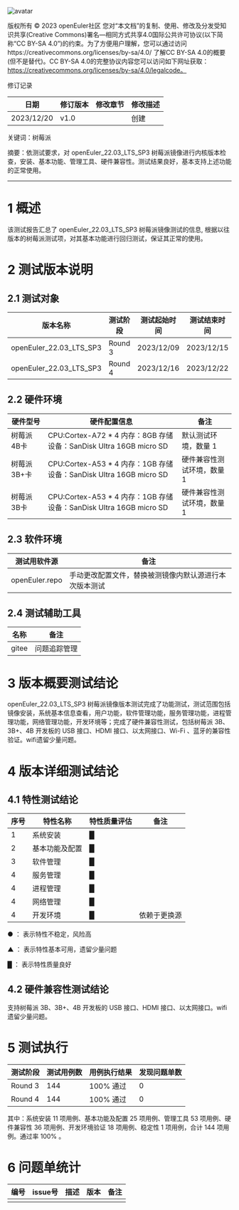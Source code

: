 ![avatar](../../images/openEuler.png)

版权所有 © 2023  openEuler社区
 您对“本文档”的复制、使用、修改及分发受知识共享(Creative Commons)署名—相同方式共享4.0国际公共许可协议(以下简称“CC BY-SA 4.0”)的约束。为了方便用户理解，您可以通过访问https://creativecommons.org/licenses/by-sa/4.0/ 了解CC BY-SA 4.0的概要 (但不是替代)。CC BY-SA 4.0的完整协议内容您可以访问如下网址获取：https://creativecommons.org/licenses/by-sa/4.0/legalcode。

修订记录

| 日期 | 修订版本 | 修改章节 | 修改描述 |
| ---- | -------- | -------- | -------- |
| 2023/12/20 | v1.0 |   | 创建      |

关键词：树莓派

摘要：依测试要求，对 openEuler_22.03_LTS_SP3 树莓派镜像进行内核版本检查，安装、基本功能、管理工具、硬件兼容性。测试结果良好，基本支持上述功能的正常使用。

***

# 1   概述

该测试报告汇总了 openEuler_22.03_LTS_SP3 树莓派镜像测试的信息, 根据以往版本的树莓派测试项，对其基本功能进行回归测试，保证其正常的使用。

# 2   测试版本说明

## 2.1  测试对象

| 版本名称 | 测试阶段 | 测试起始时间 | 测试结束时间 |
| -------- | ------------ | ------------ | -------- |
| openEuler_22.03_LTS_SP3 | Round 3 | 2023/12/09 | 2023/12/15 |
| openEuler_22.03_LTS_SP3 | Round 4 | 2023/12/16 | 2023/12/22 |

## 2.2  硬件环境

| 硬件型号 | 硬件配置信息 | 备注 |
| -------- | ------------ | ---- |
| 树莓派4B卡 | CPU:Cortex-A72 * 4 内存：8GB 存储设备：SanDisk Ultra 16GB micro SD | 默认测试环境，数量 1 |
| 树莓派3B+卡 | CPU:Cortex-A53 * 4 内存：1GB 存储设备：SanDisk Ultra 16GB micro SD | 硬件兼容性测试环境，数量 1 |
| 树莓派3B卡 | CPU:Cortex-A53 * 4 内存：1GB 存储设备：SanDisk Ultra 16GB micro SD | 硬件兼容性测试环境，数量 1 |

## 2.3  软件环境

| 测试用软件源 | 备注 |
| ----------- | ---- |
| openEuler.repo | 手动更改配置文件，替换被测镜像内默认源进行本次版本测试 |

## 2.4  测试辅助工具

| 名称 | 备注 |
| --- | ---- |
| gitee | 问题追踪管理 |

# 3   版本概要测试结论

openEuler_22.03_LTS_SP3 树莓派镜像版本测试完成了功能测试，测试范围包括镜像安装，系统基本信息查看，用户功能，软件管理功能，服务管理功能，进程管理功能，网络管理功能，开发环境等；完成了硬件兼容性测试，包括树莓派 3B、3B+、4B 开发板的 USB 接口、HDMI 接口、以太网接口、Wi-Fi 、蓝牙的兼容性验证。wifi遗留少量问题。

# 4   版本详细测试结论

## 4.1   特性测试结论

| 序号 | 特性名称 | 特性质量评估               | 备注     |
| ---- | -------- | -------------------------- | -------- |
| 1    | 系统安装 | █ |  |
| 2    | 基本功能及配置 | █ |  |
| 3    | 软件管理 | █ |  |
| 4    | 服务管理 | █ |  |
| 4    | 进程管理 | █ |  |
| 4    | 网络管理 | █ |  |
| 4    | 开发环境 | █ | 依赖于更换源 |

● ： 表示特性不稳定，风险高

▲ ： 表示特性基本可用，遗留少量问题

█ ： 表示特性质量良好

## 4.2   硬件兼容性测试结论

支持树莓派 3B、3B+、4B 开发板的 USB 接口、HDMI 接口、以太网接口。wifi 遗留少量问题。

# 5   测试执行

| 测试阶段 | 测试用例数 | 用例执行结果 | 发现问题单数 |
|---------|------------|-------------|-------------|
| Round 3 | 144 | 100% 通过 | 0 |
| Round 4 | 144 | 100% 通过 | 0 |

其中：系统安装 11 项用例、基本功能及配置 25 项用例、管理工具 53 项用例、硬件兼容性 36 项用例、开发环境验证 18 项用例、稳定性 1 项用例，合计 144 项用例。通过率 100% 。

# 6   问题单统计

| 编号 | issue号 | 描述 | 版本 | 备注 |
| ---- | ------- | ---- | ---- | ---- |
|  |  |  |  |  |
